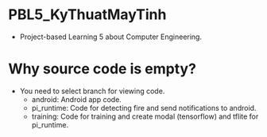 # PBL5_KyThuatMayTinh
- Project-based Learning 5 about Computer Engineering.

# Why source code is empty?
- You need to select branch for viewing code.
  - android: Android app code.
  - pi_runtime: Code for detecting fire and send notifications to android.
  - training: Code for training and create modal (tensorflow) and tflite for pi_runtime.
